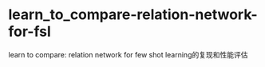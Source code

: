 # learn_to_compare-relation-network-for-fsl
learn to compare: relation network for few shot learning的复现和性能评估
